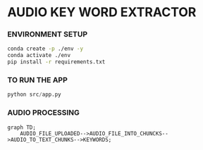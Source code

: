 # AUDIO KEY WORD EXTRACTOR

### ENVIRONMENT SETUP
```bash
conda create -p ./env -y
conda activate ./env
pip install -r requirements.txt
```

### TO RUN THE APP
```python
python src/app.py
```

### AUDIO PROCESSING
```mermaid
graph TD;
    AUDIO_FILE_UPLOADED-->AUDIO_FILE_INTO_CHUNCKS-->AUDIO_TO_TEXT_CHUNKS-->KEYWORDS;
```
